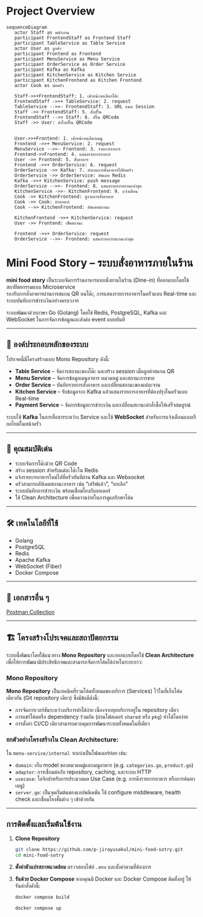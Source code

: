 # Project Overview
```mermaid
sequenceDiagram
   actor Staff as พนักงาน
   participant FrontendStaff as Frontend Staff
   participant TableService as Table Service
   actor User as ลูกค้า
   participant Frontend as Frontend
   participant MenuService as Menu Service
   participant OrderService as Order Service
   participant Kafka as Kafka
   participant KitchenService as Kitchen Service
   participant KitchenFrontend as Kitchen Frontend
   actor Cook as พ่อครัว

   Staff->>+FrontendStaff: 1. เข้าหน้าจอเลือกโต๊ะ
   FrontendStaff ->>+ TableService: 2. request
   TableService -->>- FrontendStaff: 3. URL แนบ Session
   Staff ->> FrontendStaff: 5. สั่งปริ้น
   FrontendStaff -->> Staff: 6. ปริ้น QRCode
   Staff ->> User: ส่งใบปริ้น QRCode


   User->>+Frontend: 1. เข้าหน้าจอเลือกเมนู
   Frontend ->>+ MenuService: 2. request
   MenuService -->>- Frontend: 3. รายการอาหาร
   Frontend->>Frontend: 4. แสดงรายการอาหาร
   User ->> Frontend: 5. สั่งอาหาร
   Frontend ->>+ OrderService: 6. request
   OrderService ->> Kafka: 7. ส่งรายการสั่งอาหารไปยังครัว
   OrderService ->> OrderService: อัพเดท Redis
   Kafka ->>+ KitchenService: push message
   OrderService -->>- Frontend: 8. แสดงรายการสถานะล่าสุด
   KitchenService ->>- KitchenFrontend: 9. แจ้งเตือน
   Cook ->> KitchenFrontend: ดูรายการสั่งอาหาร
   Cook ->> Cook: ทำอาหาร
   Cook -->> KitchenFrontend: อัพเดทสถานะ

   KitchenFrontend ->>+ KitchenService: request
   User ->> Frontend: เช็คสถานะ

   Frontend ->>+ OrderService: request
   OrderService -->>- Frontend: แสดงรายการสถานะล่าสุด

```
# Mini Food Story – ระบบสั่งอาหารภายในร้าน

**mini food story** เป็นระบบจัดการร้านอาหารแบบนั่งทานในร้าน (Dine-in) ที่ออกแบบโดยใช้สถาปัตยกรรมแบบ Microservice  
รองรับการสั่งอาหารผ่านการสแกน QR บนโต๊ะ, การแสดงรายการอาหารในครัวแบบ Real-time และระบบบันทึกการชำระเงินอย่างครบวงจร

ระบบพัฒนาด้วยภาษา Go (Golang) โดยใช้ Redis, PostgreSQL, Kafka และ WebSocket ในการจัดการข้อมูลและส่งต่อ event แบบทันที

---

## 🧱 องค์ประกอบหลักของระบบ

โปรเจคนี้มีโครงสร้างแบบ Mono Repository ดังนี้:

- **Table Service** – จัดการสถานะของโต๊ะ และสร้าง session เมื่อลูกค้าสแกน QR
- **Menu Service** – จัดการข้อมูลเมนูอาหาร หมวดหมู่ และสถานะการขาย
- **Order Service** – บันทึกรายการสั่งอาหาร และเปลี่ยนสถานะของแต่ละจาน
- **Kitchen Service** – รับข้อมูลจาก Kafka แล้วแสดงรายการอาหารที่ต้องปรุงในครัวแบบ Real-time
- **Payment Service** – จัดการข้อมูลการชำระเงิน และเปลี่ยนสถานะคำสั่งซื้อให้เสร็จสมบูรณ์

ระบบใช้ **Kafka** ในการสื่อสารระหว่าง Service และใช้ **WebSocket** สำหรับการแจ้งเตือนแบบเรียลไทม์ในหน้าครัว

---

## 🚀 คุณสมบัติเด่น

- ระบบจัดการโต๊ะด้วย QR Code
- สร้าง session สำหรับแต่ละโต๊ะใน Redis
- แจ้งรายการอาหารใหม่ไปที่ครัวทันทีผ่าน Kafka และ Websocket
- ครัวสามารถอัปเดตสถานะอาหาร เช่น “เสริฟแล้ว”, “ยกเลิก”
- ระบบบันทึกการชำระเงิน พร้อมเชื่อมโยงกับออเดอร์
- ใช้ Clean Architecture เพื่อความง่ายในการดูแลรักษาโค้ด

---

## 🛠️ เทคโนโลยีที่ใช้

- Golang
- PostgreSQL
- Redis
- Apache Kafka
- WebSocket (Fiber)
- Docker Compose

---

## 📝 เอกสารอื่น ๆ
[Postman Collection](https://raw.githubusercontent.com/p-jirayusakul/mini-food-sotry/refs/heads/main/document/mini-food-story.postman_collection.json)

--- 
## 🏗️ โครงสร้างโปรเจคและสถาปัตยกรรม

ระบบนี้พัฒนาโดยใช้แนวทาง **Mono Repository** และออกแบบโดยใช้ **Clean Architecture** เพื่อให้การพัฒนามีประสิทธิภาพและสามารถจัดการโค้ดได้ง่ายในระยะยาว:

### Mono Repository
**Mono Repository** เป็นเทคนิคที่รวมโค้ดทั้งหมดของบริการ (Services) ไว้ในที่เก็บโค้ดเดียวกัน (Git repository เดียว) ซึ่งมีข้อดีดังนี้:
- การจัดการเวอร์ชันระหว่างบริการทำได้ง่าย เนื่องจากทุกบริการอยู่ใน repository เดียว
- การแชร์โค้ดหรือ dependency ร่วมกัน (ผ่านโฟลเดอร์ `shared` หรือ `pkg`) ทำได้โดยง่าย
- การตั้งค่า CI/CD เดียวสามารถควบคุมการพัฒนาระบบทั้งหมดในที่เดียว

### ยกตัวอย่างโครงสร้างใน Clean Architecture:
ใน `menu-service/internal` จะแบ่งเป็นโฟลเดอร์ย่อย เช่น:
- `domain`: เก็บ model ของหมวดหมู่และเมนูอาหาร (e.g. `categories.go`, `product.go`)
- `adapter`: การเชื่อมต่อกับ repository, caching, และระบบ HTTP
- `usecase`: โลจิกสำหรับการประมวลผล Use Case (e.g. การดึงรายการอาหาร หรือการค้นหาเมนู)
- `server.go`: เป็นจุดเริ่มต้นของแอปพลิเคชัน ใช้ configure middleware, health check และเชื่อมโยงชั้นต่าง ๆ เข้าด้วยกัน

---

## การติดตั้งและเริ่มต้นใช้งาน
1. **Clone Repository**
   ```bash
   git clone https://github.com/p-jirayusakul/mini-food-sotry.git
   cd mini-food-sotry
   ```

2. **ตั้งค่าตัวแปรสภาพแวดล้อม**
   ตรวจสอบไฟล์ `.env` และตั้งค่าตามที่ต้องการ

3. **รันด้วย Docker Compose**
   หากคุณมี Docker และ Docker Compose ติดตั้งอยู่ ให้รันคำสั่งดังนี้:
    ```bash
   docker compose build
   ```
   ```bash
   docker compose up
   ```